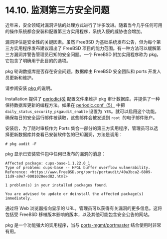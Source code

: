 # 14.10. 监测第三方安全问题

近年来，安全领域对漏洞评估的处理方式进行了许多改进。随着当今几乎任何可用的操作系统都会安装和配置第三方实用程序，系统入侵的威胁也会增加。

漏洞评估是安全性的关键因素。虽然 FreeBSD 为基础系统发布公告，但为每个第三方实用程序发布建议超出了 FreeBSD 项目的能力范围。有一种方法可以缓解第三方漏洞并警告管理员已知的安全问题。一个 FreeBSD 附加实用程序称为 pkg，它包含了明确用于此目的的选项。

pkg 轮询数据库是否存在安全问题。数据库由 FreeBSD 安全团队和 ports 开发人员更新和维护。

请参阅安装 [pkg ](https://docs.freebsd.org/en/books/handbook/ports/index.html#pkgng-intro)的说明。

Installation 提供了 [periodic(8)](https://www.freebsd.org/cgi/man.cgi?query=periodic&sektion=8&format=html) 配置文件来维护 pkg 审计数据库。并提供了一种保持数据库更新的编程方法。如果在 [periodic.conf（5）](https://www.freebsd.org/cgi/man.cgi?query=periodic.conf&sektion=5&format=html) 中把 `daily_status_security_pkgaudit_enable` 设置为` YES`。就可以启用这个功能。确保每日的安全运行邮件被读取，这些邮件会被发送到 `root `的电子邮件账户。

安装后，为了随时审核作为 Ports 集合一部分的第三方实用程序，管理员可以选择更新数据库并查看已安装软件包的已知漏洞，方法是调用：

```
# pkg audit -F
```

pkg 显示已安装软件包中任何已发布的漏洞的消息：

```
Affected package: cups-base-1.1.22.0_1
Type of problem: cups-base -- HPGL buffer overflow vulnerability.
Reference: <https://www.FreeBSD.org/ports/portaudit/40a3bca2-6809-11d9-a9e7-0001020eed82.html>

1 problem(s) in your installed packages found.

You are advised to update or deinstall the affected package(s) immediately.
```

通过将 Web 浏览器指向显示的 URL，管理员可以获得有关漏洞的更多信息。这将包括受 FreeBSD 移植版本影响的版本，以及其他可能包含安全公告的网站。

pkg 是一个功能强大的实用程序，当与 [ports-mgmt/portmaster](https://cgit.freebsd.org/ports/tree/ports-mgmt/portmaster/pkg-descr) 结合使用时非常有用。
